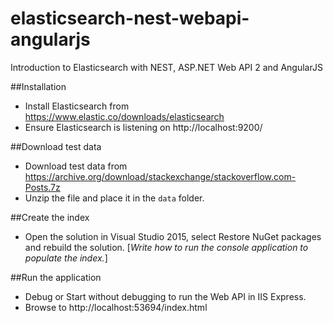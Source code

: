 # elasticsearch-nest-webapi-angularjs
Introduction to Elasticsearch with NEST, ASP.NET Web API 2 and AngularJS

##Installation

* Install Elasticsearch from https://www.elastic.co/downloads/elasticsearch
* Ensure Elasticsearch is listening on http://localhost:9200/ 

##Download test data

* Download test data from https://archive.org/download/stackexchange/stackoverflow.com-Posts.7z
* Unzip the file and place it in the `data` folder.

##Create the index

* Open the solution in Visual Studio 2015, select Restore NuGet packages and rebuild the solution.
[*Write how to run the console application to populate the index.*]

##Run the application
* Debug or Start without debugging to run the Web API in IIS Express.
* Browse to http://localhost:53694/index.html
